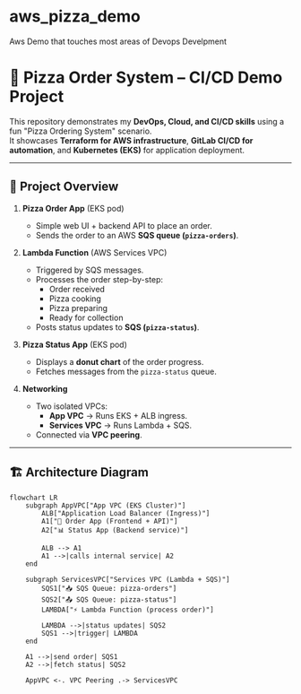 # aws_pizza_demo
Aws Demo that touches most areas of Devops Develpment
# 🍕 Pizza Order System – CI/CD Demo Project

This repository demonstrates my **DevOps, Cloud, and CI/CD skills** using a fun "Pizza Ordering System" scenario.  
It showcases **Terraform for AWS infrastructure**, **GitLab CI/CD for automation**, and **Kubernetes (EKS)** for application deployment.  

---

## 🚀 Project Overview

1. **Pizza Order App** (EKS pod)  
   - Simple web UI + backend API to place an order.  
   - Sends the order to an AWS **SQS queue (`pizza-orders`)**.  

2. **Lambda Function** (AWS Services VPC)  
   - Triggered by SQS messages.  
   - Processes the order step-by-step:  
     - Order received  
     - Pizza cooking  
     - Pizza preparing  
     - Ready for collection  
   - Posts status updates to **SQS (`pizza-status`)**.  

3. **Pizza Status App** (EKS pod)  
   - Displays a **donut chart** of the order progress.  
   - Fetches messages from the `pizza-status` queue.  

4. **Networking**  
   - Two isolated VPCs:  
     - **App VPC** → Runs EKS + ALB ingress.  
     - **Services VPC** → Runs Lambda + SQS.  
   - Connected via **VPC peering**.  

---

## 🏗️ Architecture Diagram

```mermaid
flowchart LR
    subgraph AppVPC["App VPC (EKS Cluster)"]
        ALB["Application Load Balancer (Ingress)"]
        A1["🍕 Order App (Frontend + API)"]
        A2["📊 Status App (Backend service)"]

        ALB --> A1
        A1 -->|calls internal service| A2
    end

    subgraph ServicesVPC["Services VPC (Lambda + SQS)"]
        SQS1["📥 SQS Queue: pizza-orders"]
        SQS2["📤 SQS Queue: pizza-status"]
        LAMBDA["⚡ Lambda Function (process order)"]

        LAMBDA -->|status updates| SQS2
        SQS1 -->|trigger| LAMBDA
    end

    A1 -->|send order| SQS1
    A2 -->|fetch status| SQS2

    AppVPC <-. VPC Peering .-> ServicesVPC


